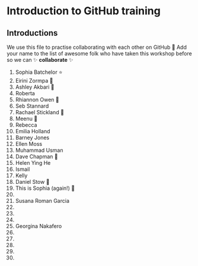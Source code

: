 # Introduction to GitHub training

## Introductions

We use this file to practise collaborating with each other on GitHub :tada: Add your name to the list of awesome folk who have taken this workshop before so we can :sparkles: **collaborate** :sparkles:

1. Sophia Batchelor :star:
2. Eirini Zormpa :yarn:
3. Ashley Akbari 🚀
4. Roberta 
5. Rhiannon Owen :cherry_blossom:
6. Seb Stannard 
7. Rachael Stickland 🐸
8. Meenu 🌻
9. Rebecca
10. Emilia Holland
11. Barney Jones
12. Ellen Moss
13. Muhammad Usman
14. Dave Chapman 🎱
15. Helen Ying He
16. Ismail
17. Kelly
18. Daniel Stow 🦒
19. This is Sophia (again!) 🚀 
20. 
21. Susana Roman Garcia
22.
23. 
24. 
25. Georgina Nakafero 
26. 
27. 
28. 
29. 
30. 
